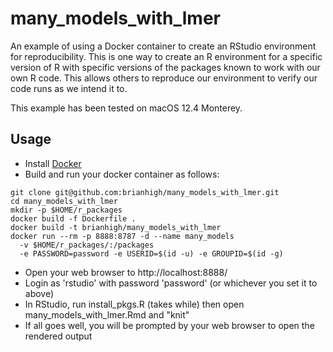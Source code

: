 # many_models_with_lmer
An example of using a Docker container to create an RStudio environment for reproducibility. This is one way to create an R environment for a specific version of R with specific versions of the packages known to work with our own R code. This allows others to reproduce our environment to verify our code runs as we intend it to.

This example has been tested on macOS 12.4 Monterey.

## Usage

- Install [Docker](https://www.docker.com/products/docker-desktop/)
- Build and run your docker container as follows:

```
git clone git@github.com:brianhigh/many_models_with_lmer.git
cd many_models_with_lmer
mkdir -p $HOME/r_packages
docker build -f Dockerfile .
docker build -t brianhigh/many_models_with_lmer
docker run --rm -p 8888:8787 -d --name many_models 
  -v $HOME/r_packages/:/packages 
  -e PASSWORD=password -e USERID=$(id -u) -e GROUPID=$(id -g)
```

- Open your web browser to http://localhost:8888/
- Login as 'rstudio' with password 'password' (or whichever you set it to above)
- In RStudio, run install_pkgs.R (takes while) then open many_models_with_lmer.Rmd and "knit"
- If all goes well, you will be prompted by your web browser to open the rendered output
